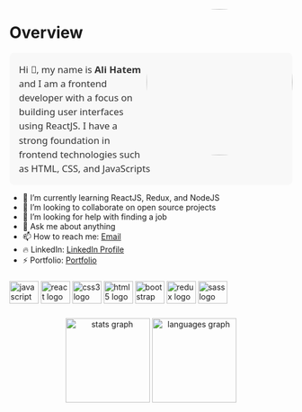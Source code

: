 <!-- 
add animation for all body elements

 -->
<img align="right" height="260" src="https://media.tenor.com/y2JXkY1pXkwAAAAM/cat-computer.gif" 
  style="border-radius: 50%; margin: 0 0 0 0; padding: 0 0 0 0; border: 0 0 0 0; box-shadow: 0 0 0 0; background: 0 0 0 0;
  text-align: center; vertical-align: middle; line-height: 1; font-size: 1.5em; font-weight: 500; font-family: 'Segoe UI', Tahoma, Geneva, Verdana, sans-serif; color: #333; font-transform: uppercase; letter-spacing: 0.1em; text-shadow: 0 0 0.5em #333;" />

###

# Overview

<div>


<p style="font-size: 1.2em; font-weight: 500; line-height: 1.5; margin: 0 0 0 0; padding: 0 0 0 0; border: 0 0 0 0; box-shadow: 0 0 0 0; background-color: #f8f8f8; border-radius: 0.5em; padding: 1em; font-family: 'Segoe UI', Tahoma, Geneva, Verdana, sans-serif; color: #333;"
>
Hi 🙌, my name is <strong>Ali Hatem</strong> and I am a frontend developer with a focus on building user interfaces using ReactJS. I have a strong foundation in frontend technologies such as HTML, CSS, and JavaScripts
</p>
<!-- 
add animation for all body elements
 -->
 
 
- 🌱 I’m currently learning ReactJS, Redux, and NodeJS
- 👯 I’m looking to collaborate on open source projects
- 🤔 I’m looking for help with finding a job
- 💬 Ask me about anything
- 📫 How to reach me: [Email](mailto:alihatemramadan5@gmail.com)
- 🔥 LinkedIn: [LinkedIn Profile](https://www.linkedin.com/in/aliihatem-753025203/)
- ⚡ Portfolio: [Portfolio](https://alihatemramadan.pages.dev/)


###


<div align="left">
  <img src="https://cdn.jsdelivr.net/gh/devicons/devicon/icons/javascript/javascript-original.svg" height="40" width="52" alt="javascript logo"  />
  <img src="https://cdn.jsdelivr.net/gh/devicons/devicon/icons/react/react-original.svg" height="40" width="52" alt="react logo"  />
  <img src="https://cdn.jsdelivr.net/gh/devicons/devicon/icons/css3/css3-original.svg" height="40" width="52" alt="css3 logo"  />
  <img src="https://cdn.jsdelivr.net/gh/devicons/devicon/icons/html5/html5-original.svg" height="40" width="52" alt="html5 logo"  />
  <img src="https://cdn.jsdelivr.net/gh/devicons/devicon/icons/bootstrap/bootstrap-original.svg" height="40" width="52" alt="bootstrap logo"  />
  <img src="https://cdn.jsdelivr.net/gh/devicons/devicon/icons/redux/redux-original.svg" height="40" width="52" alt="redux logo"  />
  <img src="https://cdn.jsdelivr.net/gh/devicons/devicon/icons/sass/sass-original.svg" height="40" width="52" alt="sass logo"  />
</div>

###

<div align="center">
  <img src="https://github-readme-stats.vercel.app/api?hide_title=false&hide_rank=false&show_icons=true&include_all_commits=true&count_private=true&disable_animations=false&theme=dracula&locale=en&hide_border=false&username=alihatem360" height="150" alt="stats graph"  />
  <img src="https://github-readme-stats.vercel.app/api/top-langs?locale=en&hide_title=false&layout=compact&card_width=320&langs_count=5&theme=dracula&hide_border=false&username=alihatem360" height="150" alt="languages graph"  />

</div>

</div>
